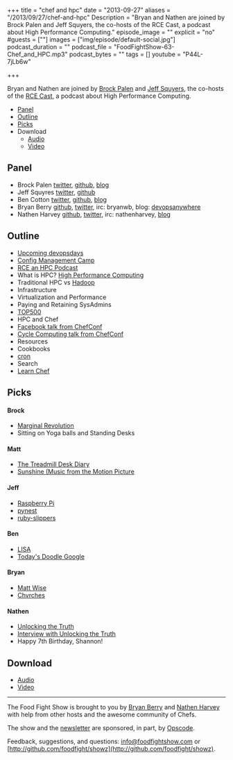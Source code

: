 +++
title = "chef and hpc"
date = "2013-09-27"
aliases = "/2013/09/27/chef-and-hpc"
Description = "Bryan and Nathen are joined by Brock Palen and Jeff Squyers,  the co-hosts of the RCE Cast, a podcast about High Performance Computing."
episode_image = ""
explicit = "no"
#guests = [""]
images = ["img/episode/default-social.jpg"]
podcast_duration = ""
podcast_file = "FoodFightShow-63-Chef_and_HPC.mp3"
podcast_bytes = ""
tags = []
youtube = "P44L-7jLb6w"

+++

Bryan and Nathen are joined by [Brock Palen](http://www.rce-cast.com/about/about-the-hosts.html#brockp) and [Jeff Squyers](http://www.rce-cast.com/about/about-the-hosts.html#jsquyres),  the co-hosts of the [RCE Cast](http://www.rce-cast.com/), a podcast about High Performance Computing.


* [Panel](http://foodfightshow.org/2013/09/chef-and-hpc.html#panel)
* [Outline](http://foodfightshow.org/2013/09/chef-and-hpc.html#outline)
* [Picks](http://foodfightshow.org/2013/09/chef-and-hpc.html#picks)
* Download
  * [Audio](http://traffic.libsyn.com/foodfight/FoodFightShow-63-Chef_and_HPC.mp3)
  * [Video](http://youtu.be/P44L-7jLb6w)

Panel<a name="panel"></a>
-----
* Brock Palen [twitter](https://twitter.com/brockpalen), [github](https://github.com/brockpalen), [blog](http://www.failureasaservice.com/)
* Jeff Squyres [twitter](https://twitter.com/jsquyres), [github](https://github.com/jsquyres)
* Ben Cotton [twitter](https://twitter.com/funnelfiasco), [github](https://github.com/funnelfiasco), [blog](http://www.funnelfiasco.com/)
* Bryan Berry [github](http://github.com/bryanwb), [twitter](http://twitter.com/bryanwb), irc: bryanwb, blog: [devopsanywhere](http://devopsanywhere.blogspot.com)
* Nathen Harvey [github](http://github.com/nathenharvey), [twitter](http://twitter.com/nathenharvey), irc: nathenharvey, [blog](http://nathenharvey.com)

<!-- more -->

Outline<a name="outline"></a>
-------

* [Upcoming devopsdays](http://devopsdays.org/)
* [Config Management Camp](http://cfgmgmtcamp.eu/)
* [RCE an HPC Podcast](http://www.rce-cast.com/)
* What is HPC? [High Performance Computing](http://en.wikipedia.org/wiki/Supercomputer)
* Traditional HPC vs [Hadoop](http://en.wikipedia.org/wiki/Apache_Hadoop)
* Infrastructure
* Virtualization and Performance
* Paying and Retaining SysAdmins
* [TOP500](http://top500.org/)
* HPC and Chef
* [Facebook talk from ChefConf]( http://www.opscode.com/blog/chefconf-talks/chefconf-2013-scaling-systems-configuration-at-facebook-the-paradigms-design-and-software-behind-managing-massive-numbers-of-systems-with-open-source-and-small-teams-phil-dibowitz/)
* [Cycle Computing talk from ChefConf](http://www.opscode.com/blog/chefconf-talks/utility-hpc-right-systems-right-scale-right-science-jason-stowe/)
* Resources
* Cookbooks
* [cron](http://docs.opscode.com/resource_cron.html)
* Search
* [Learn Chef](https://learnchef.opscode.com/)


Picks<a name="picks"></a>
-----

#### Brock
* [Marginal Revolution](http://marginalrevolution.com/)
* Sitting on Yoga balls and Standing Desks

#### Matt

* [The Treadmill Desk Diary](http://www.treadmilldeskdiary.com/)
* [Sunshine (Music from the Motion Picture](https://itunes.apple.com/us/album/sunshine-music-from-motion/id297702863)

#### Jeff

* [Raspberry Pi](http://www.raspberrypi.org/)
* [pynest](https://github.com/jsquyres/pynest)
* [ruby-slippers](https://github.com/jhermann/ruby-slippers)

#### Ben
* [LISA](https://www.usenix.org/conference/lisa13)
* [Today's Doodle Google](https://www.google.com/?doodle=9019609)

#### Bryan

* [Matt Wise](https://github.com/diranged)
* [Chvrches](https://soundcloud.com/chvrches)

#### Nathen

* [Unlocking the Truth](http://www.unlockingthetruthband.com/)
* [Interview with Unlocking the Truth](https://itunes.apple.com/us/album/sunshine-music-from-motion/id297702863)
* Happy 7th Birthday, Shannon!

Download
--------
* [Audio](http://traffic.libsyn.com/foodfight/FoodFightShow-63-Chef_and_HPC.mp3)
* [Video](http://youtu.be/P44L-7jLb6w)

<hr />

The Food Fight Show is brought to you by [Bryan Berry](https://twitter.com/bryanwb) and [Nathen Harvey](https://twitter.com/nathenharvey) with help from other hosts and the awesome community of Chefs.

The show and the [newsletter](http://us6.campaign-archive2.com/home/?u=7d43a288e882a145b7e99c650&id=ad8186466d) are sponsored, in part, by [Opscode](http://www.opscode.com).

Feedback, suggestions, and questions:  [info@foodfightshow.com](mailto:info@foodfightshow.com) or  [http://github.com/foodfight/showz](http://github.com/foodfight/showz).
